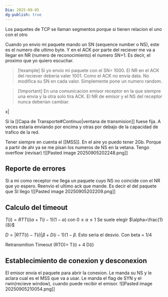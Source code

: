 ```yaml
---
Dia: 2025-09-05
dg-publish: true
---
```

Los paquetes de TCP se llaman segmentos porque si tienen relacion el uno con el otro 

Cuando yo envio mi paquete mando un SN (sequence number o NS), este es el numero dle ultimo byte. Y en el ACK por parte del reciever me va a llegar en NR (numero de reconocimiento) el numero SN+1. Es decir, el proximo que yo quiero escuchar.

>[!example] Si yo envio mi paquete con el SN= 1000. El NR en el ACK del reciever deberia valer 1001. Como el ACK no envia data. No modifica su SN en cada valor. Simplemente pone un numero random. 


>[!important] En una comunicacion emisor receptor en la que siempre una envia y la otra solo tira ACK. El NR de emisor y el NS del receptor nunca deberian cambiar.

x|

Si la [[Capa de Transporte#Continuo|ventana de transmision]] fuese fija. A veces estaria enviando por encima y otras por debajo de la capacidad de trafico de la red.


Tener siempre en cuenta el [[MSS]]. En el aire yo puedo tener 2Gb. Porque a partir de ahi ya se me pisan los numeros de NS en la vetana. Tengo overflow (revisar)
![[Pasted image 20250905202248.png]]


## Reporte de errores

Si a mi como receptor me llega un paquete cuyo NS no coincide con el NR que yo espero. Reenvio el ultimo ack que mande. Es decir el del paquete que SI llego
![[Pasted image 20250905202209.png]]

## Calculo del timeout 
$T(i)= RTT(i) \alpha+T(i-1)(1-\alpha)$ con $0\leq \alpha \leq 1$ Se suele elegir $\alpha=\frac{1}{8}$

$D=|RTT(i)-T(i)| \beta + D(i-1) (1-\beta$. Esto seria el desvio. Con beta = 1/4

Retransmition Timeout (RTO)= T(i) + 4 D(i)


## Establecimiento de conexion y desconexion

El emisor envia el paquete para abrir la conexion. Le manda su NS y le aclara cual es el MSS que va a usar. Le manda el flag de SYN y el rwin(recieve window), cuando puede recibir el emisor.
![[Pasted image 20250905210054.png]]